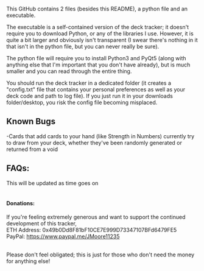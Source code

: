 This GitHub contains 2 files (besides this README), a python file and an executable.

The executable is a self-contained version of the deck tracker; it doesn't require you to download Python, or any of the libraries I use.
However, it is quite a bit larger and obviously isn't transparent (I swear there's nothing in it that isn't in the python file, but you can never really be sure).

The python file will require you to install Python3 and PyQt5 (along with anything else that I'm important that you don't have already), but is much smaller and you can read through the entire thing.


You should run the deck tracker in a dedicated folder (it creates a "config.txt" file that contains your personal preferences as well as your deck code and path to log file).
If you just run it in your downloads folder/desktop, you risk the config file becoming misplaced.


## Known Bugs<br>
-Cards that add cards to your hand (like Strength in Numbers) currently try to draw from your deck, whether they've been randomly generated or returned from a void




## FAQs:<br>
This will be updated as time goes on<br><br>





#### Donations:<br>
If you're feeling extremely generous and want to support the continued development of this tracker,<br>
ETH Address: 0x49b0Dd8F81bF10CE7E999D73347107BFd6479FE5<br>
PayPal: https://www.paypal.me/JMoore11235<br><br>

Please don't feel obligated; this is just for those who don't need the money for anything else!
